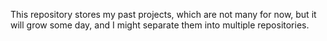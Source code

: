 This repository stores my past projects, which are not many for now, but it will grow some day, and I might separate them into multiple repositories.
